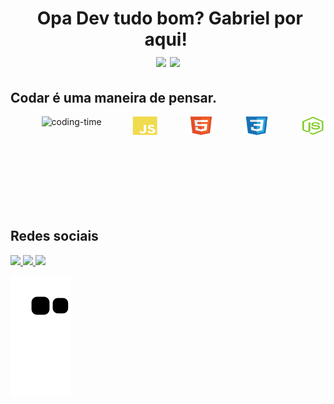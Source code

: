 <h1 align="center">
  <img scr="" widht="40"> Opa Dev tudo bom? Gabriel por aqui! <img scr="" widght"40"
</h1>

<div>
  <img height="180em" src="https://github-readme-stats.vercel.app/api?username=Bielxasa&show_icons=dark&theme=great-gatsby&include_all_commits=true&count_private=true"/>
  <img height="180em" src="https://github-readme-stats.vercel.app/api/top-langs/?username=Bielxasa&layout=compact&langs_count=16&theme=great-gatsby"/>
</div>

## Codar é uma maneira de pensar.

<div style="display: flex; justify-content: space-between;"> <br>
  <img align="left"height="150" alt="coding-time" src="code.gif">
  <img align="center" height="30" width="40" alt="js-icon"  src="https://raw.githubusercontent.com/devicons/devicon/master/icons/javascript/javascript-plain.svg">
  <img align="center" height="30" width="40" alt="html-icon" src="https://raw.githubusercontent.com/devicons/devicon/master/icons/html5/html5-original.svg">
  <img align="center" height="30" width="40" alt="css-icon" src="https://raw.githubusercontent.com/devicons/devicon/master/icons/css3/css3-original.svg">
  <img align="center" height="30" width="40" alt="nodejs-icon" src="https://raw.githubusercontent.com/devicons/devicon/master/icons/nodejs/nodejs-original.svg">
</div>

## Redes sociais
<div>
  <a href = "mailto: contatobielxasa@hotmail.com">
    <img width="30" src="gmail.svg">
  </a>
  <a href = "https://www.linkedin.com/in/gabriel-santos-informatica">
    <img width="25" src="linkedin.svg">
  </a>
  <a href = "https://www.instagram.com/bielxasaofc">
    <img width="25" src="instagram.png">
  </a>
</div>

![Snake animation](https://github.com/Bielxasa/Bielxasa/blob/output/github-contribution-grid-snake.svg)
